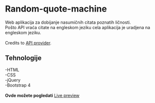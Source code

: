 # Random-quote-machine
Web aplikacija za dobijanje nasumičnih citata poznatih ličnosti.<br>
Pošto API vraća citate na engleskom jeziku cela aplikacija je uradjena na engleskom jeziku.<br><br>
Credits to [API provider](http://random-quote-generator.herokuapp.com/).
## Tehnologije
-HTML<br>
-CSS<br>
-jQuery<br>
-Bootstrap 4<br>
<br>
**Ovde možete pogledati** [Live preview](https://codepen.io/nemanja97/full/KXmoxe/)
